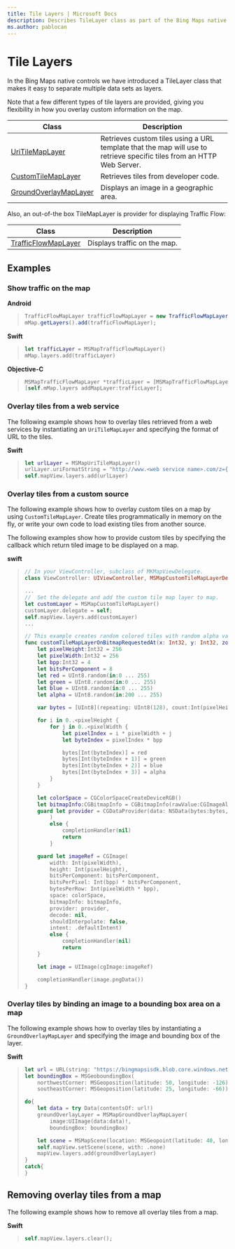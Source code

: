 ```yaml
---
title: Tile Layers | Microsoft Docs
description: Describes TileLayer class as part of the Bing Maps native controls and provides syntax examples to show traffic on maps and removing overlay tiles on maps.
ms.author: pablocan
---
```


# Tile Layers

In the Bing Maps native controls we have introduced a TileLayer class that makes it easy to separate multiple data sets as layers.

Note that a few different types of tile layers are provided, giving you flexibility in how you overlay custom information on the map.

Class                                                     |  Description
----------------------------------------------------------| -------------------
[UriTileMapLayer](../map-control-api/UriTileMapLayer-class.md)              | Retrieves custom tiles using a URL template that the map will use to retrieve specific tiles from an HTTP Web Server.
[CustomTileMapLayer](../map-control-api/CustomTileMapLayer-class.md)        | Retrieves tiles from developer code.
[GroundOverlayMapLayer](../map-control-api/GroundOverlayMapLayer-class.md)  | Displays an image in a geographic area.


Also, an out-of-the box TileMapLayer is provider for displaying Traffic Flow:

Class                                                  |  Description
------------------------------------------------------ | -------------------
[TrafficFlowMapLayer](../map-control-api/TrafficFlowMapLayer-class.md)      | Displays traffic on the map.

## Examples

### Show traffic on the map

**Android**

>```java
>TrafficFlowMapLayer trafficFlowMapLayer = new TrafficFlowMapLayer();
>mMap.getLayers().add(trafficFlowMapLayer);
>```

**Swift**

>```swift
> let trafficLayer = MSMapTrafficFlowMapLayer()
> mMap.layers.add(trafficLayer)
>```

**Objective-C**

>```Objectivec
>MSMapTrafficFlowMapLayer *trafficLayer = [MSMapTrafficFlowMapLayer layer];
>[self.mMap.layers addMapLayer:trafficLayer];
>```

### Overlay tiles from a web service

The following example shows how to overlay tiles retrieved from a web services by instantiating an `UriTileMapLayer` and specifying the
format of URL to the tiles.

**Swift**

>```swift
> let urlLayer = MSMapUriTileMapLayer()
> urlLayer.uriFormatString = "http://www.<web service name>.com/z={zoomlevel}&x={x}&y={y}"
> self.mapView.layers.add(urlLayer)
>```

### Overlay tiles from a custom source

The following example shows how to overlay custom tiles on a map by using `CustomTileMapLayer`. Create tiles programmatically in memory on
the fly, or write your own code to load existing tiles from another source.

The following examples show how to provide custom tiles by specifying the callback which return tiled image to be displayed on a map.

**swift**

>```swift
> // In your ViewController, subclass of MKMapViewDelegate.
> class ViewController: UIViewController, MSMapCustomTileMapLayerDelegate {
>
> ...
> //  Set the delegate and add the custom tile map layer to map.
> let customLayer = MSMapCustomTileMapLayer()
> customLayer.delegate = self;
> self.mapView.layers.add(customLayer)
> ...
>
> // This example creates random colored tiles with random alpha value between 200 and 255 (fully opaque).
> func customTileMapLayerOnBitmapRequestedAt(x: Int32, y: Int32, zoom: Int32, completionHandler: ((Data?) -> Void)!) {
>     let pixelHeight:Int32 = 256
>     let pixelWidth:Int32 = 256
>     let bpp:Int32 = 4
>     let bitsPerComponent = 8
>     let red = UInt8.random(in:0 ... 255)
>     let green = UInt8.random(in:0 ... 255)
>     let blue = UInt8.random(in:0 ... 255)
>     let alpha = UInt8.random(in:200 ... 255)
>
>     var bytes = [UInt8](repeating: UInt8(128), count:Int(pixelHeight * pixelWidth * bpp))
>
>     for i in 0..<pixelHeight {
>         for j in 0..<pixelWidth {
>             let pixelIndex = i * pixelWidth + j
>             let byteIndex = pixelIndex * bpp
>
>             bytes[Int(byteIndex)] = red
>             bytes[Int(byteIndex + 1)] = green
>             bytes[Int(byteIndex + 2)] = blue
>             bytes[Int(byteIndex + 3)] = alpha
>         }
>     }
>
>     let colorSpace = CGColorSpaceCreateDeviceRGB()
>     let bitmapInfo:CGBitmapInfo = CGBitmapInfo(rawValue:CGImageAlphaInfo.premultipliedLast.rawValue)
>     guard let provider = CGDataProvider(data: NSData(bytes:bytes, length:bytes.count)
>         )
>         else {
>             completionHandler(nil)
>             return
>         }
>
>     guard let imageRef = CGImage(
>         width: Int(pixelWidth),
>         height: Int(pixelHeight),
>         bitsPerComponent: bitsPerComponent,
>         bitsPerPixel: Int(bpp) * bitsPerComponent,
>         bytesPerRow: Int(pixelWidth * bpp),
>         space: colorSpace,
>         bitmapInfo: bitmapInfo,
>         provider: provider,
>         decode: nil,
>         shouldInterpolate: false,
>         intent: .defaultIntent)
>         else {
>             completionHandler(nil)
>             return
>     }
>
>     let image = UIImage(cgImage:imageRef)
>
>     completionHandler(image.pngData())
> }
>```

### Overlay tiles by binding an image to a bounding box area on a map

The following example shows how to overlay tiles by instantiating a `GroundOverlayMapLayer` and specifying the image and bounding box of
the layer.

**Swift**

>```swift
> let url = URL(string: "https://bingmapsisdk.blob.core.windows.net/isdksamples/us_counties.png")
> let boundingBox = MSGeoboundingBox(
>     northwestCorner: MSGeoposition(latitude: 50, longitude: -126),
>     southeastCorner: MSGeoposition(latitude: 25, longitude: -66))
>
> do{
>     let data = try Data(contentsOf: url!)
>     groundOverlayLayer = MSMapGroundOverlayMapLayer(
>         image:UIImage(data:data)!,
>         boundingBox: boundingBox)
>
>     let scene = MSMapScene(location: MSGeopoint(latitude: 40, longitude: -98), zoomLevel: 4)
>     self.mapView.setScene(scene, with: .none)
>     mapView.layers.add(groundOverlayLayer)
> }
> catch{
> }
>```

## Removing overlay tiles from a map

The following example shows how to remove all overlay tiles from a map.

**Swift**

>```swift
> self.mapView.layers.clear();
>```

